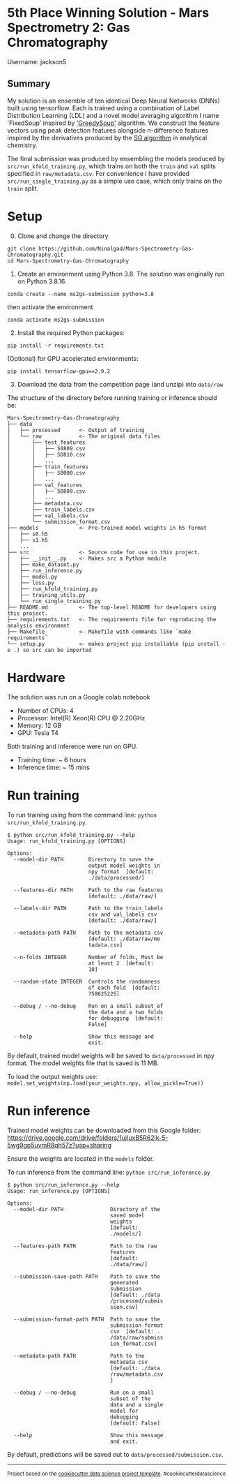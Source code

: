 # 5th Place Winning Solution - Mars Spectrometry 2: Gas Chromatography

Username: jackson5

## Summary

My solution is an ensemble of ten identical Deep Neural Networks (DNNs) built using tensorflow. 
Each is trained using a combination of Label Distribution Learning (LDL) 
and a novel model averaging algorithm I name 'FixedSoup' inspired by ['GreedySoup'](https://arxiv.org/pdf/2203.05482.pdf) algorithm.
We construct the feature vectors using peak detection features alongside n-difference
features inspired by the derivatives produced by the [SG algorithm](https://pubs.acs.org/doi/10.1021/ac60214a047) in analytical chemistry. 

The final submission was produced by ensembling the models produced by `src/run_kfold_training.py`, which trains on both the `train` and `val` splits specified in `raw/metadata.csv`.
For convenience I have provided `src/run_single_training.py` as a simple use case, which only trains on the `train` split.

# Setup

0. Clone and change the directory
```
git clone https://github.com/Ninalgad/Mars-Spectrometry-Gas-Chromatography.git
cd Mars-Spectrometry-Gas-Chromatography
```

1. Create an environment using Python 3.8. The solution was originally run on Python 3.8.16. 
```
conda create --name ms2gs-submission python=3.8
```

then activate the environment
```
conda activate ms2gs-submission
```

2. Install the required Python packages:
```
pip install -r requirements.txt
```

(Optional) for GPU accelerated environments:

```
pip install tensorflow-gpu==2.9.2
```

3. Download the data from the competition page (and unzip) into `data/raw`

The structure of the directory before running training or inference should be:
```
Mars-Spectrometry-Gas-Chromatography
├── data
│   ├── processed      <- Output of training
│   └── raw            <- The original data files
│       ├── test_features
│       │   ├── S0809.csv
│       │   ├── S0810.csv
│       │   ...
│       ├── train_features
│       │   ├── S0000.csv
│       │   ...
│       ├── val_features
│       │   ├── S0809.csv
│       │   ...
│       ├── metadata.csv
│       ├── train_labels.csv
│       ├── val_labels.csv
│       └── submission_format.csv
├── models             <- Pre-trained model weights in h5 format
│   ├── s0.h5
│   ├── s1.h5
│   ...
├── src                <- Source code for use in this project.
│   ├── __init__.py    <- Makes src a Python module
│   ├── make_dataset.py
│   ├── run_inference.py
│   ├── model.py
│   ├── loss.py
│   ├── run_kfold_training.py
│   ├── training_utils.py
│   └── run_single_training.py
├── README.md          <- The top-level README for developers using this project.
├── requirements.txt   <- The requirements file for reproducing the analysis environment
├── Makefile           <- Makefile with commands like `make requirements`
└── setup.py           <- makes project pip installable (pip install -e .) so src can be imported
```

# Hardware

The solution was run on a Google colab notebook
- Number of CPUs: 4
- Processor: Intel(R) Xeon(R) CPU @ 2.20GHz
- Memory: 12 GB 
- GPU: Tesla T4

Both training and inference were run on GPU.
- Training time: ~ 6 hours
- Inference time: ~ 15 mins

# Run training

To run training using from the command line: `python src/run_kfold_training.py`. 

```
$ python src/run_kfold_training.py --help
Usage: run_kfold_training.py [OPTIONS]

Options:
  --model-dir PATH        Directory to save the
                          output model weights in
                          npy format  [default:
                          ./data/processed/]

  --features-dir PATH     Path to the raw features
                          [default: ./data/raw/]

  --labels-dir PATH       Path to the train_labels
                          csv and val_labels csv
                          [default: ./data/raw/]

  --metadata-path PATH    Path to the metadata csv
                          [default: ./data/raw/me
                          tadata.csv]

  --n-folds INTEGER       Number of folds, Must be
                          at least 2  [default:
                          10]

  --random-state INTEGER  Controls the randomness
                          of each fold  [default:
                          758625225]

  --debug / --no-debug    Run on a small subset of
                          the data and a two folds
                          for debugging  [default:
                          False]

  --help                  Show this message and
                          exit.
```

By default, trained model weights will be saved to `data/processed` in npy format. The model weights file that is saved is 11 MB.

To load the output weights use: `model.set_weights(np.load(your_weights.npy, allow_pickle=True))`

# Run inference

Trained model weights can be downloaded from this Google folder: https://drive.google.com/drive/folders/1ujIuxB5R62ik-5-5wg9gp5uvmR8qh57z?usp=sharing

Ensure the weights are located in the `models` folder.


To run inference from the command line: `python src/run_inference.py`

```
$ python src/run_inference.py --help
Usage: run_inference.py [OPTIONS]

Options:
  --model-dir PATH               Directory of the
                                 saved model
                                 weights
                                 [default:
                                 ./models/]

  --features-path PATH           Path to the raw
                                 features
                                 [default:
                                 ./data/raw/]

  --submission-save-path PATH    Path to save the
                                 generated
                                 submission
                                 [default: ./data
                                 /processed/submis
                                 sion.csv]

  --submission-format-path PATH  Path to save the
                                 submission format
                                 csv  [default: .
                                 /data/raw/submiss
                                 ion_format.csv]

  --metadata-path PATH           Path to the
                                 metadata csv
                                 [default: ./data
                                 /raw/metadata.csv
                                 ]

  --debug / --no-debug           Run on a small
                                 subset of the
                                 data and a single
                                 model for
                                 debugging
                                 [default: False]

  --help                         Show this message
                                 and exit.
```

By default, predictions will be saved out to `data/processed/submission.csv`.

--------

<p><small>Project based on the <a target="_blank" href="https://drivendata.github.io/cookiecutter-data-science/">cookiecutter data science project template</a>. #cookiecutterdatascience</small></p>